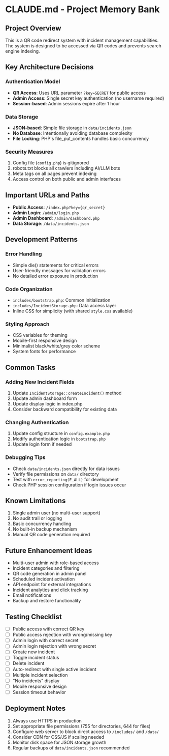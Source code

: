 # CLAUDE.md - Project Memory Bank

## Project Overview
This is a QR code redirect system with incident management capabilities. The system is designed to be accessed via QR codes and prevents search engine indexing.

## Key Architecture Decisions

### Authentication Model
- **QR Access**: Uses URL parameter `?key=SECRET` for public access
- **Admin Access**: Single secret key authentication (no username required)
- **Session-based**: Admin sessions expire after 1 hour

### Data Storage
- **JSON-based**: Simple file storage in `data/incidents.json`
- **No Database**: Intentionally avoiding database complexity
- **File Locking**: PHP's file_put_contents handles basic concurrency

### Security Measures
1. Config file (`config.php`) is gitignored
2. robots.txt blocks all crawlers including AI/LLM bots
3. Meta tags on all pages prevent indexing
4. Access control on both public and admin interfaces

## Important URLs and Paths
- **Public Access**: `/index.php?key={qr_secret}`
- **Admin Login**: `/admin/login.php`
- **Admin Dashboard**: `/admin/dashboard.php`
- **Data Storage**: `/data/incidents.json`

## Development Patterns

### Error Handling
- Simple die() statements for critical errors
- User-friendly messages for validation errors
- No detailed error exposure in production

### Code Organization
- `includes/bootstrap.php`: Common initialization
- `includes/IncidentStorage.php`: Data access layer
- Inline CSS for simplicity (with shared `style.css` available)

### Styling Approach
- CSS variables for theming
- Mobile-first responsive design
- Minimalist black/white/grey color scheme
- System fonts for performance

## Common Tasks

### Adding New Incident Fields
1. Update `IncidentStorage::createIncident()` method
2. Update admin dashboard form
3. Update display logic in index.php
4. Consider backward compatibility for existing data

### Changing Authentication
1. Update config structure in `config.example.php`
2. Modify authentication logic in `bootstrap.php`
3. Update login form if needed

### Debugging Tips
- Check `data/incidents.json` directly for data issues
- Verify file permissions on `data/` directory
- Test with `error_reporting(E_ALL)` for development
- Check PHP session configuration if login issues occur

## Known Limitations
1. Single admin user (no multi-user support)
2. No audit trail or logging
3. Basic concurrency handling
4. No built-in backup mechanism
5. Manual QR code generation required

## Future Enhancement Ideas
- Multi-user admin with role-based access
- Incident categories and filtering
- QR code generation in admin panel
- Scheduled incident activation
- API endpoint for external integrations
- Incident analytics and click tracking
- Email notifications
- Backup and restore functionality

## Testing Checklist
- [ ] Public access with correct QR key
- [ ] Public access rejection with wrong/missing key
- [ ] Admin login with correct secret
- [ ] Admin login rejection with wrong secret
- [ ] Create new incident
- [ ] Toggle incident status
- [ ] Delete incident
- [ ] Auto-redirect with single active incident
- [ ] Multiple incident selection
- [ ] "No incidents" display
- [ ] Mobile responsive design
- [ ] Session timeout behavior

## Deployment Notes
1. Always use HTTPS in production
2. Set appropriate file permissions (755 for directories, 644 for files)
3. Configure web server to block direct access to `/includes/` and `/data/`
4. Consider CDN for CSS/JS if scaling needed
5. Monitor disk space for JSON storage growth
6. Regular backups of `data/incidents.json` recommended